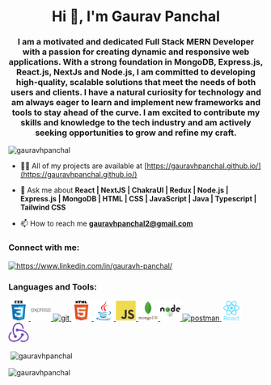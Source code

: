 <h1 align="center">Hi 👋, I'm Gaurav Panchal</h1>
<h3 align="center">I am a motivated and dedicated Full Stack MERN Developer with a passion for creating dynamic and responsive web applications. With a strong foundation in MongoDB, Express.js, React.js, NextJs and Node.js, I am committed to developing high-quality, scalable solutions that meet the needs of both users and clients. I have a natural curiosity for technology and am always eager to learn and implement new frameworks and tools to stay ahead of the curve. I am excited to contribute my skills and knowledge to the tech industry and am actively seeking opportunities to grow and refine my craft.</h3>

<p align="left"> <img src="https://komarev.com/ghpvc/?username=gauravhpanchal&label=Profile%20views&color=0e75b6&style=flat" alt="gauravhpanchal" /> </p>

- 👨‍💻 All of my projects are available at [https://gauravhpanchal.github.io/](https://gauravhpanchal.github.io/)

- 💬 Ask me about **React | NextJS | ChakraUI | Redux | Node.js | Express.js | MongoDB | HTML | CSS | JavaScript | Java | Typescript | Tailwind CSS**

- 📫 How to reach me **gauravhpanchal2@gmail.com**

<h3 align="left">Connect with me:</h3>
<p align="left">
<a href="https://linkedin.com/in/https://www.linkedin.com/in/gauravh-panchal/" target="blank"><img align="center" src="https://raw.githubusercontent.com/rahuldkjain/github-profile-readme-generator/master/src/images/icons/Social/linked-in-alt.svg" alt="https://www.linkedin.com/in/gauravh-panchal/" height="30" width="40" /></a>
</p>

<h3 align="left">Languages and Tools:</h3>
<p align="left"> <a href="https://www.w3schools.com/css/" target="_blank" rel="noreferrer"> <img src="https://raw.githubusercontent.com/devicons/devicon/master/icons/css3/css3-original-wordmark.svg" alt="css3" width="40" height="40"/> </a> <a href="https://expressjs.com" target="_blank" rel="noreferrer"> <img src="https://raw.githubusercontent.com/devicons/devicon/master/icons/express/express-original-wordmark.svg" alt="express" width="40" height="40"/> </a> <a href="https://git-scm.com/" target="_blank" rel="noreferrer"> <img src="https://www.vectorlogo.zone/logos/git-scm/git-scm-icon.svg" alt="git" width="40" height="40"/> </a> <a href="https://www.w3.org/html/" target="_blank" rel="noreferrer"> <img src="https://raw.githubusercontent.com/devicons/devicon/master/icons/html5/html5-original-wordmark.svg" alt="html5" width="40" height="40"/> </a> <a href="https://www.java.com" target="_blank" rel="noreferrer"> <img src="https://raw.githubusercontent.com/devicons/devicon/master/icons/java/java-original.svg" alt="java" width="40" height="40"/> </a> <a href="https://developer.mozilla.org/en-US/docs/Web/JavaScript" target="_blank" rel="noreferrer"> <img src="https://raw.githubusercontent.com/devicons/devicon/master/icons/javascript/javascript-original.svg" alt="javascript" width="40" height="40"/> </a> <a href="https://www.mongodb.com/" target="_blank" rel="noreferrer"> <img src="https://raw.githubusercontent.com/devicons/devicon/master/icons/mongodb/mongodb-original-wordmark.svg" alt="mongodb" width="40" height="40"/> </a> <a href="https://nodejs.org" target="_blank" rel="noreferrer"> <img src="https://raw.githubusercontent.com/devicons/devicon/master/icons/nodejs/nodejs-original-wordmark.svg" alt="nodejs" width="40" height="40"/> </a> <a href="https://postman.com" target="_blank" rel="noreferrer"> <img src="https://www.vectorlogo.zone/logos/getpostman/getpostman-icon.svg" alt="postman" width="40" height="40"/> </a> <a href="https://reactjs.org/" target="_blank" rel="noreferrer"> <img src="https://raw.githubusercontent.com/devicons/devicon/master/icons/react/react-original-wordmark.svg" alt="react" width="40" height="40"/> </a> <a href="https://redux.js.org" target="_blank" rel="noreferrer"> <img src="https://raw.githubusercontent.com/devicons/devicon/master/icons/redux/redux-original.svg" alt="redux" width="40" height="40"/> </a> </p>



<p>&nbsp;<img align="center" src="https://github-readme-stats.vercel.app/api?username=gauravhpanchal&show_icons=true&locale=en" alt="gauravhpanchal" /></p>

<p><img align="center" src="https://github-readme-streak-stats.herokuapp.com/?user=gauravhpanchal&" alt="gauravhpanchal" /></p>

